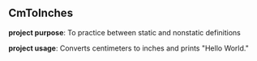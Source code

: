<h2><strong>CmToInches</strong></h2>
<p><strong>project purpose</strong>: To practice between static and nonstatic definitions</p>
<p><strong>project usage</strong>: Converts centimeters to inches and prints "Hello World."</p>

